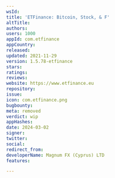 ```yaml
---
wsId: 
title: 'ETFinance: Bitcoin, Stock, & F'
altTitle: 
authors: 
users: 1000
appId: com.etfinance
appCountry: 
released: 
updated: 2021-11-29
version: 1.5.78-etfinance
stars: 
ratings: 
reviews: 
website: https://www.etfinance.eu
repository: 
issue: 
icon: com.etfinance.png
bugbounty: 
meta: removed
verdict: wip
appHashes: 
date: 2024-03-02
signer: 
twitter: 
social: 
redirect_from: 
developerName: Magnum FX (Cyprus) LTD
features: 

---
```



